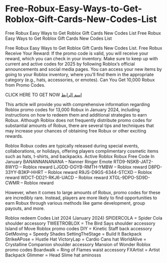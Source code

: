 # Free-Robux-Easy-Ways-to-Get-Roblox-Gift-Cards-New-Codes-List
Free Robux Easy Ways to Get Roblox Gift Cards New Codes List
Free Robux Easy Ways to Get Roblox Gift Cards New Codes List


Free Robux Easy Ways to Get Roblox Gift Cards New Codes List. Free Robux Receive Your Reward: If the promo code is valid, you will receive your reward, which you can check in your inventory. Make sure to keep up with current and active codes for 2025 by following Roblox’s official announcements and social media pages. You can access your new items by going to your Roblox inventory, where you’ll find them in the appropriate category (e.g., hats, accessories, or emotes). Can You Get 10,000 Robux from Promo Codes.
 
CLICK HERE TO GET NOW
[اسم الرابط](https://bleuapp.online/)

 
This article will provide you with comprehensive information regarding Roblox promo codes for 13,000 Robux in January 2024, including instructions on how to redeem them and additional strategies to earn Robux. Although Roblox does not frequently distribute promo codes for substantial amounts of Robux, there are several tips and techniques that may increase your chances of obtaining free Robux or other exciting rewards.

Roblox Robux codes are typically released during special events, collaborations, or holidays, offering players complimentary cosmetic items such as hats, t-shirts, and backpacks.
Active Roblox Robux Free Code In January
BANANNANANANA – Nanner Ringer Emote
RTD9-NSKB-JAT2-8WYD – Roblox reward
LJGDD-DGYB-RMTH-YMBW – Roblox reward
D8PD-33YY-B3KP-HHRT – Roblox reward
R9JS-D9GS-6344-STCXD – Roblox reward
WDCT-DD21-RKJ6-UACD – Roblox reward
XTGL-9DPO-SD9D-CWMR – Roblox reward
 
However, when it comes to large amounts of Robux, promo codes for these are incredibly rare. Instead, players are more likely to find opportunities to earn Robux through various methods like game development, group payouts, and more.

Roblox redeem Codes List 2024 (January 2024)
SPIDERCOLA = Spider Cola shoulder accessory
TWEETROBLOX = The Bird Says shoulder accessory
Island of Move Roblox promo codes
DIY = Kinetic Staff back accessory
GetMoving = Speedy Shades
SettingTheStage = Build It Backpack
StrikeAPose = Hustle Hat
VictoryLap = Cardio Cans hat
WorldAlive = Crystalline Companion shoulder accessory
Mansion of Wonder Roblox promo codes
Boardwalk = Ring of Flames waist accessory
FXArtist = Artist Backpack
Glimmer = Head Slime hat aminosss


